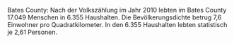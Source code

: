 Bates County: Nach der Volkszählung im Jahr 2010 lebten im Bates County 17.049 Menschen in 6.355 Haushalten. Die Bevölkerungsdichte betrug 7,6 Einwohner pro Quadratkilometer. In den 6.355 Haushalten lebten statistisch je 2,61 Personen.
